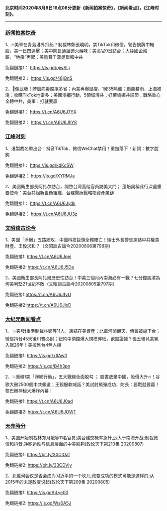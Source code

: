 **北京时间2020年8月8日16点08分更新《新闻拍案惊奇》，《新闻看点》，《江峰时刻》。**

***

### [新闻拍案惊奇](https://www.youtube.com/c/%E5%A4%A7%E5%AE%87%E6%8B%8D%E6%A1%88%E9%A9%9A%E5%A5%87DayuShow/videos)

1、🔥美軍在青島港外扣船？制裁林鄭張曉明，禁TikTok和微信，警告摘牌中概股，美一日四連擊；美中防長通話透火藥味；美高官9日訪台；大陸國企減薪，“地攤”再起；美懸賞千萬邀舉報中共

免翻鏈接1： https://is.gd/ojwSLj

免翻鏈接2： https://is.gd/48jQnS

2、🚨像武肺！蜱蟲病毒席捲多省；內蒙再爆鼠疫，1死35隔離；颱風暴雨，上海被淹；收購TikTok地雷多；美國淨網行動，5領域清共；好萊塢媚共細節；戰略重心全轉中共，美軍：打就要贏 

免翻鏈接1： https://t.cn/A6U6J7YX

免翻鏈接2： https://t.cn/A6U6JhY8


### [江峰时刻](https://www.youtube.com/c/%E6%B1%9F%E5%B3%B0%E6%97%B6%E5%88%BB/videos)

1、港製裁名單出台！抖音TikTok、微信WeChat禁用！重鎚落下！新詞：數字脫鉤

免翻鏈接1： https://is.gd/kdKcSW

免翻鏈接2： https://is.gd/XYRMJa

2、美國衛生部長阿扎尔訪台，開啓台灣高階官員訪美大門； 蓬培奧稱此行深遠重要使命：美台共組新世衛組織、台建醫療戰略物資產業鏈

免翻鏈接1： https://t.cn/A6U6Jydk

免翻鏈接2： https://t.cn/A6U6JU3z


### [文昭谈古论今](https://www.youtube.com/channel/UCtAIPjABiQD3qjlEl1T5VpA/videos)

1、美國「淨網」五路總攻，中國科技巨頭全體陣亡！瑞士外長警告凍結中共權貴財產、王毅求和？（文昭談古論今20200806第798期）

免翻链接1: https://t.cn/A6U6Jqej

免翻链接2: https://t.cn/A6U6J5De

2、美國衛生部長阿扎爾歷史性訪台！中美三個月內南海必有一戰？七分鐘說清為何美利堅21世紀不敗（文昭談古論今20200805第797期）

免翻链接1:https://t.cn/A6U6JfvU

免翻链接2:https://t.cn/A6U6JIxD



### [大纪元新闻看点](https://www.youtube.com/c/%E5%A4%A7%E7%B4%80%E5%85%83-%E6%96%B0%E8%81%9E%E7%9C%8B%E9%BB%9E/videos)

1、 💥突發❗️重拳制裁林鄭等11人，凍結在美資產；北戴河鬧翻天，傳習被逼下台；微信抖音45天後川普必封；紐約中領館爆大規模碎紙，欲毀證據？張玉環竟蒙冤入獄26年！美擬售台4無人機

免翻链接1: https://is.gd/xtlAw0

免翻链接2: https://is.gd/B4h3pn

2、💥重磅❗️美「淨網行動」，五大戰線全面脫勾 ； 臉書放棄中國，股價大升🔥！谷歌大刪2500個中共頻道；王毅服軟喊話？美試射飛彈成功，防長：要戰就要贏！黎巴嫩神秘大爆炸內幕！

免翻链接1: https://t.cn/A6U6J0ad

免翻链接2: https://t.cn/A6U6JOWT


### [天亮時分](https://www.youtube.com/channel/UCjvjNeHndz4PGs9JXhzdHqw/videos)

1、美国开始制裁林郑月娥等11名官员;美台建交概率急升,远大于南海开战;制裁微信和抖音,净网运动与信息层面的中美脱钩(政论天下第210集 20200807)

免翻链接1: https://bit.ly/30CIOat

免翻链接2: https://bit.ly/33CDVjv


2、北戴河会议是否会成为习近平的一个坎儿;政变成功的模式可能是这样的;从2015年的未遂政变说起(政论天下第209集 20200805)

免翻链接1: https://is.gd/hLye00

免翻链接2: https://is.gd/Ws6A5J
